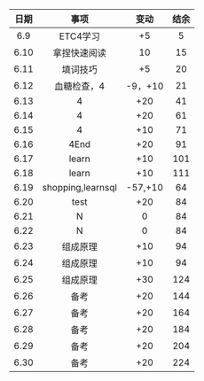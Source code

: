| 日期 |       事项        |  变动   | 结余 |
| :--: | :---------------: | :-----: | :--: |
| 6.9  |     ETC4学习      |   +5    |  5   |
| 6.10 |   拿捏快速阅读    |   10    |  15  |
| 6.11 |     填词技巧      |   +5    |  20  |
| 6.12 |    血糖检查，4    | -9，+10 |  21  |
| 6.13 |         4         |   +20   |  41  |
| 6.14 |         4         |   +20   |  61  |
| 6.15 |         4         |   +10   |  71  |
| 6.16 |       4End        |   +20   |  91  |
| 6.17 |       learn       |   +10   | 101  |
| 6.18 |       learn       |   +10   | 111  |
| 6.19 | shopping,learnsql | -57,+10 |  64  |
| 6.20 |       test        |   +20   |  84  |
| 6.21 |         N         |    0    |  84  |
| 6.22 |         N         |    0    |  84  |
| 6.23 |     组成原理      |   +10   |  94  |
| 6.24 |     组成原理      |   +10   |  94  |
| 6.25 |     组成原理      |   +30   | 124  |
| 6.26 |       备考        |   +20   | 144  |
| 6.27 |       备考        |   +20   | 164  |
| 6.28 |       备考        |   +20   | 184  |
| 6.29 |       备考        |   +20   | 204  |
| 6.30 |       备考        |   +20   | 224  |

